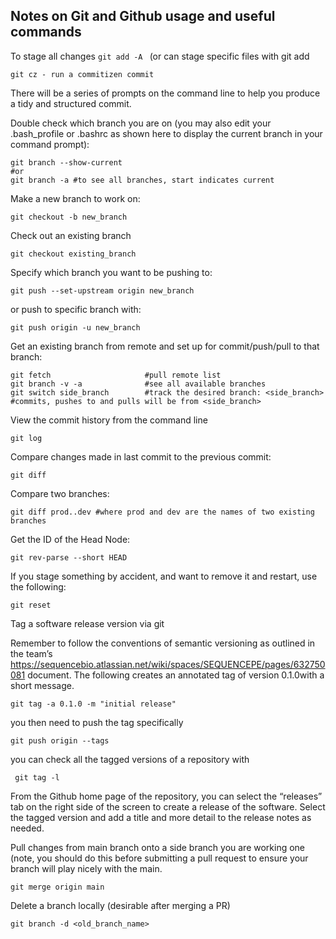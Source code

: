 ## Notes on Git and Github usage and useful commands

To stage all changes 
`git add -A `
(or can stage specific files with git add <FILENAME>

```
git cz - run a commitizen commit
```
There will be a series of prompts on the command line to help you produce a tidy and structured commit.

Double check which branch you are on (you may also edit your .bash_profile or .bashrc as shown here to display the current branch in your command prompt):

```
git branch --show-current
#or
git branch -a #to see all branches, start indicates current 
```


Make a new branch to work on:
```
git checkout -b new_branch
```
Check out an existing branch
```
git checkout existing_branch
```
Specify which branch you want to be pushing to: 
```
git push --set-upstream origin new_branch
```
or push to specific branch with:
```
git push origin -u new_branch
```
Get an existing branch from remote and set up for commit/push/pull to that branch:
```
git fetch                     #pull remote list
git branch -v -a              #see all available branches
git switch side_branch        #track the desired branch: <side_branch>
#commits, pushes to and pulls will be from <side_branch>
```
View the commit history from the command line
```
git log
```
Compare changes made in last commit to the previous commit:
```
git diff
```
Compare two branches:
```
git diff prod..dev #where prod and dev are the names of two existing branches
```
Get the ID of the Head Node:
```
git rev-parse --short HEAD
```
If you stage something by accident, and want to remove it and restart, use the following:
```
git reset 
```
Tag a software release version via git

Remember to follow the conventions of semantic versioning as outlined in the team’s https://sequencebio.atlassian.net/wiki/spaces/SEQUENCEPE/pages/632750081 document. The following creates an annotated tag of version 0.1.0with a short message.
```
git tag -a 0.1.0 -m "initial release"
```
you then need to push the tag specifically
```
git push origin --tags 
```
you can check all the tagged versions of a repository with
```
 git tag -l 
```
From the Github home page of the repository, you can select the “releases” tab on the right side of the screen to create a release of the software. Select the tagged version and add a title and more detail to the release notes as needed.

Pull changes from main branch onto a side branch you are working one (note, you should do this before submitting a pull request to ensure your branch will play nicely with the main.
```
git merge origin main
```
Delete a branch locally (desirable after merging a PR)
```
git branch -d <old_branch_name>
```